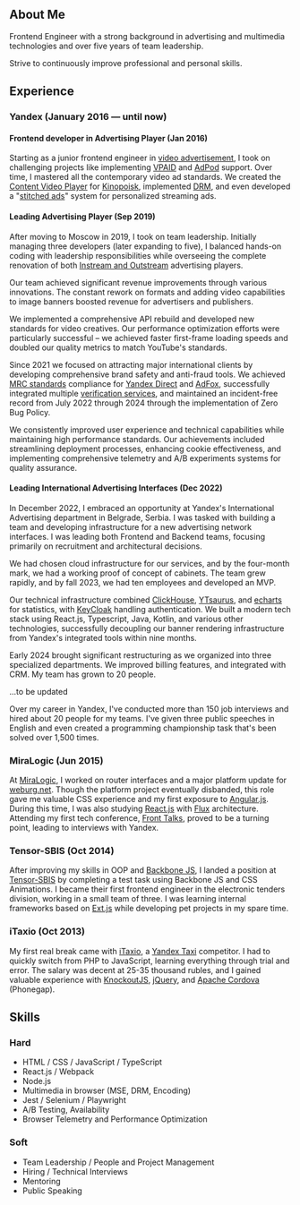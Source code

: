 
<!-- Version for senaev.com website from Obsidian Vault, copy content below  -->

## About Me

Frontend Engineer with a strong background in advertising and multimedia technologies and over five years of team leadership.

Strive to continuously improve professional and personal skills.

## Experience
### Yandex (January 2016 — until now)

#### Frontend developer in Advertising Player (Jan 2016)

Starting as a junior frontend engineer in [video advertisement](https://yandex.com/adv/products/video), I took on challenging projects like implementing [VPAID](https://iabtechlab.com/standards-old/video-player-ad-interface-definition-vpaid/) and [AdPod](https://www.iab.com/wp-content/uploads/2016/04/VAST4.0_Updated_April_2016.pdf) support. Over time, I mastered all the contemporary video ad standards. We created the [Content Video Player](https://yandex.ru/support2/video-player/en/) for [Kinopoisk](https://hd.kinopoisk.ru/), implemented [DRM](https://en.wikipedia.org/wiki/Digital_rights_management), and even developed a "[stitched ads](https://adcism.co.uk/what-is-ad-stitching/)" system for personalized streaming ads.

#### Leading Advertising Player (Sep 2019)

After moving to Moscow in 2019, I took on team leadership. Initially managing three developers (later expanding to five), I balanced hands-on coding with leadership responsibilities while overseeing the complete renovation of both [Instream and Outstream](https://www.waytogrow.com/blog/instream-vs-outstream-video-ads-pros-cons/) advertising players.

Our team achieved significant revenue improvements through various innovations. The constant rework on formats and adding video capabilities to image banners boosted revenue for advertisers and publishers.

We implemented a comprehensive API rebuild and developed new standards for video creatives. Our performance optimization efforts were particularly successful – we achieved faster first-frame loading speeds and doubled our quality metrics to match YouTube's standards.

Since 2021 we focused on attracting major international clients by developing comprehensive brand safety and anti-fraud tools. We achieved [MRC standards](https://www.iab.com/wp-content/uploads/2015/06/MRC-Viewable-Ad-Impression-Measurement-Guideline.pdf) compliance for [Yandex Direct](https://yandex.com/support/direct/technologies-and-services/iab-compliance.html) and [AdFox](https://yandex.ru/adv/news/daydzhest-dlya-pablisherov-pryamye-razmescheniya-po-mezhdunarodnym-standartam-v-adfox-i-novye-obuchayuschie-roliki), successfully integrated multiple [verification services](https://clearcode.cc/blog/ad-verification/), and maintained an incident-free record from July 2022 through 2024 through the implementation of Zero Bug Policy.

We consistently improved user experience and technical capabilities while maintaining high performance standards. Our achievements included streamlining deployment processes, enhancing cookie effectiveness, and implementing comprehensive telemetry and A/B experiments systems for quality assurance.

#### Leading International Advertising Interfaces  (Dec 2022)

In December 2022, I embraced an opportunity at Yandex's International Advertising department in Belgrade, Serbia. I was tasked with building a team and developing infrastructure for a new advertising network interfaces. I was leading both Frontend and Backend teams, focusing primarily on recruitment and architectural decisions.

We had chosen cloud infrastructure for our services, and by the four-month mark, we had a working proof of concept of cabinets. The team grew rapidly, and by fall 2023, we had ten employees and developed an MVP.

Our technical infrastructure combined [ClickHouse](https://clickhouse.com/), [YTsaurus](https://ytsaurus.tech/), and [echarts](https://echarts.apache.org/en/index.html) for statistics, with [KeyCloak](https://www.keycloak.org/) handling authentication. We built a modern tech stack using React.js, Typescript, Java, Kotlin, and various other technologies, successfully decoupling our banner rendering infrastructure from Yandex's integrated tools within nine months.

Early 2024 brought significant restructuring as we organized into three specialized departments. We improved billing features, and integrated with CRM. My team has grown to 20 people.

...to be updated

Over my career in Yandex, I've conducted more than 150 job interviews and hired about 20 people for my teams. I've given three public speeches in English and even created a programming championship task that's been solved over 1,500 times.

### MiraLogic (Jun 2015)

At [MiraLogic](https://miralogic.ru/), I worked on router interfaces and a major platform update for [weburg.net](https://weburg.net/). Though the platform project eventually disbanded, this role gave me valuable CSS experience and my first exposure to [Angular.js](https://angularjs.org/). During this time, I was also studying [React.js](https://react.dev/) with [Flux](https://legacy.reactjs.org/blog/2014/05/06/flux.html) architecture. Attending my first tech conference, [Front Talks](https://fronttalks.ru/), proved to be a turning point, leading to interviews with Yandex.

### Tensor-SBIS (Oct 2014)

After improving my skills in OOP and [Backbone JS](https://backbonejs.org/), I landed a position at [Tensor-SBIS](https://www.tensor-sbis.ru/) by completing a test task using Backbone JS and CSS Animations. I became their first frontend engineer in the electronic tenders division, working in a small team of three. I was learning internal frameworks based on [Ext.js](https://www.sencha.com/products/extjs/) while developing pet projects in my spare time.

### iTaxio (Oct 2013)

My first real break came with [iTaxio](https://vk.com/itaxio), a [Yandex Taxi](https://go.yandex/) competitor. I had to quickly switch from PHP to JavaScript, learning everything through trial and error. The salary was decent at 25-35 thousand rubles, and I gained valuable experience with [KnockoutJS](https://knockoutjs.com/), [jQuery](https://jquery.com/), and [Apache Cordova](https://cordova.apache.org/) (Phonegap).

## Skills

### Hard

- HTML / CSS / JavaScript / TypeScript
- React.js / Webpack
- Node.js
- Multimedia in browser (MSE, DRM, Encoding)
- Jest / Selenium / Playwright
- A/B Testing, Availability
-  Browser Telemetry and Performance Optimization

### Soft

- Team Leadership / People and Project Management
- Hiring / Technical Interviews
- Mentoring
- Public Speaking